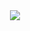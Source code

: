 <!--<div align="center">

![](https://komarev.com/ghpvc/?username=christophercouch)

</div>-->
<div align="center"><img src="WORM.svg"></div>

